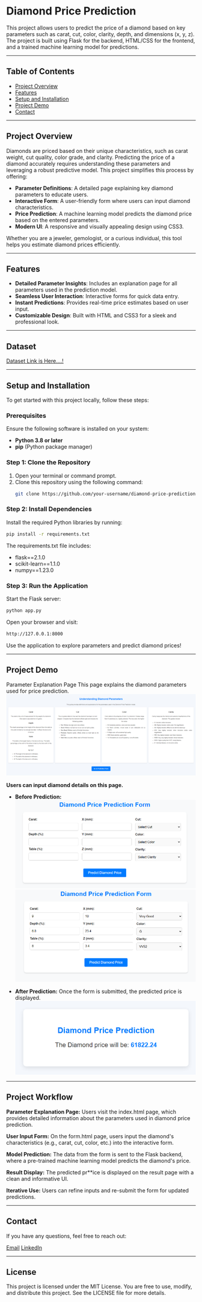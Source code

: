 # Diamond Price Prediction

This project allows users to predict the price of a diamond based on key parameters such as carat, cut, color, clarity, depth, and dimensions (x, y, z). The project is built using Flask for the backend, HTML/CSS for the frontend, and a trained machine learning model for predictions.

---

## Table of Contents
- [Project Overview](#project-overview)
- [Features](#features)
- [Setup and Installation](#setup-and-installation)
- [Project Demo](#project-demo)
- [Contact](#contact)

---

## Project Overview

Diamonds are priced based on their unique characteristics, such as carat weight, cut quality, color grade, and clarity. Predicting the price of a diamond accurately requires understanding these parameters and leveraging a robust predictive model. This project simplifies this process by offering:

- **Parameter Definitions**: A detailed page explaining key diamond parameters to educate users.
- **Interactive Form**: A user-friendly form where users can input diamond characteristics.
- **Price Prediction**: A machine learning model predicts the diamond price based on the entered parameters.
- **Modern UI**: A responsive and visually appealing design using CSS3.

Whether you are a jeweler, gemologist, or a curious individual, this tool helps you estimate diamond prices efficiently.

---

## Features

- **Detailed Parameter Insights**: Includes an explanation page for all parameters used in the prediction model.
- **Seamless User Interaction**: Interactive forms for quick data entry.
- **Instant Predictions**: Provides real-time price estimates based on user input.
- **Customizable Design**: Built with HTML and CSS3 for a sleek and professional look.

---

## Dataset
[Dataset Link is Here....!](https://github.com/Yogesh3454/student_performance_prediction/blob/main/notebook/student.csv)

---

## Setup and Installation

To get started with this project locally, follow these steps:

### Prerequisites
Ensure the following software is installed on your system:
- **Python 3.8 or later**
- **pip** (Python package manager)

### Step 1: Clone the Repository
1. Open your terminal or command prompt.
2. Clone this repository using the following command:
   ```bash
   git clone https://github.com/your-username/diamond-price-prediction.git
   ```

### Step 2: Install Dependencies
Install the required Python libraries by running:
```bash
pip install -r requirements.txt
```
The requirements.txt file includes:
- flask==2.1.0
- scikit-learn==1.1.0
- numpy==1.23.0

### Step 3: Run the Application
Start the Flask server:

```bash
python app.py
```

Open your browser and visit:
```bash
http://127.0.0.1:8000
```
Use the application to explore parameters and predict diamond prices!

---

## Project Demo
Parameter Explanation Page
This page explains the diamond parameters used for price prediction.
![alt text](image1.png)


**Users can input diamond details on this page.**

- **Before Prediction:**
![alt text](image2.png)![alt text](image3.png)

- **After Prediction:**
Once the form is submitted, the predicted price is displayed.
![alt text](image4.png)

---

## Project Workflow
**Parameter Explanation Page:**
Users visit the index.html page, which provides detailed information about the parameters used in diamond price prediction.

**User Input Form:**
On the form.html page, users input the diamond's characteristics (e.g., carat, cut, color, etc.) into the interactive form.

**Model Prediction:**
The data from the form is sent to the Flask backend, where a pre-trained machine learning model predicts the diamond's price.

**Result Display:**
The predicted pr**ice is displayed on the result page with a clean and informative UI.

**Iterative Use:**
Users can refine inputs and re-submit the form for updated predictions.

---

## Contact
If you have any questions, feel free to reach out:

[Email](yogeshgunjal75@gmail.com)
[LinkedIn](https://www.linkedin.com/in/yogeshgunjal75/)

---

## License
This project is licensed under the MIT License.
You are free to use, modify, and distribute this project. See the LICENSE file for more details.
